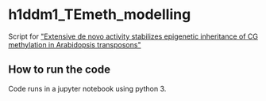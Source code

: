 # h1ddm1_TEmeth_modelling
Script for ["Extensive de novo activity stabilizes epigenetic inheritance of CG methylation in Arabidopsis transposons"](https://www.biorxiv.org/content/10.1101/2022.04.19.488736v1.full)

## How to run the code
Code runs in a jupyter notebook using python 3.
